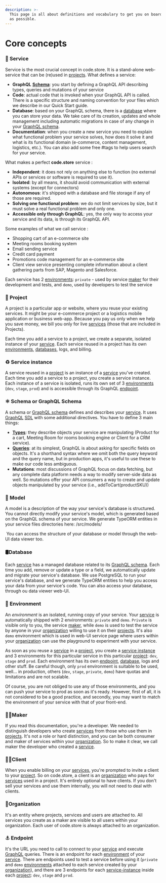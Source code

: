 ```yaml
---
description: >-
  This page is all about definitions and vocabulary to get you on board as fast
  as possible.
---
```


# Core concepts

### 🧱 Service

Service is the most crucial concept in code.store. It is a stand-alone web-service that can be \(re\)used in [projects](core-concepts.md#project). What defines a service:‌

* **GraphQL** [**Schema**](core-concepts.md#schema-or-graphql-schema): you start by defining a GraphQL API describing types, queries and mutations of your service
* **Code**: actual code that is invoked when your GraphQL API is called. There is a specific structure and naming convention for your files which we describe in our Quick Start guide.
* **Database**: based on your GraphQL schema, there is a [database](core-concepts.md#database) where you can store your data. We take care of its creation, updates and whole management including automatic migrations in case of any change in your [GraphQL schema](core-concepts.md#schema-or-graphql-schema).
* **Documentation**: when you create a new service you need to explain what functional problem your service solves, how does it solve it and what is its functional domain \(e-commerce, content management, logistics, etc.\). You can also add some free \#tags to help users search for your service.

What makes a perfect **code.store** service :

* **Independent**: it does not rely on anything else to function \(no external APIs or services or software is required to use it\).
* **Isolated**: by all means, it should avoid communication with external systems \(except for connectors\)
* **Autonomous**: it's shipped with a database and file storage if any of those are required.
* **Solving one functional problem**: we do not limit services by size, but it must solve a real functional problem and only one. 
* **Accessible only through GraphQL**: yes, the only way to access your service and its data, is through its GraphQL API. 

Some examples of what we call service : ‌

* Shopping cart of an e-commerce site
* Meeting rooms booking system 
* Email sending service
* Credit card payment
* Promotions code management for an e-commerce site
* Client view service presenting complete information about a client gathering parts from SAP, Magento and Salesforce.

Each service has 2 [environments](core-concepts.md#environment): `private` - used by service [maker](core-concepts.md#maker) for their development and tests, and `demo`, used by developers to test the service 

### 🚧 Project

A project is a particular app or website, where you reuse your existing services. It might be your e-commerce project or a logistics mobile application or business web-app. Because you pay us only when we help you save money, we bill you only for live [services](core-concepts.md#service-instance) \(those that are included in Projects\).

Each time you add a service to a project, we create a separate, isolated instance of your [service](core-concepts.md#service-instance). Each service reused in a project has its own [environments](core-concepts.md#environment), [databases](core-concepts.md#database), logs, and billing. 

### ♻️ Service instance

A service reused in a [project](core-concepts.md#project) is an instance of a [service](core-concepts.md#service) you've created. Each time you add a service to a project, you create a service instance. Each instance of a service is isolated, runs its own set of 3 [environments](core-concepts.md#environment) \(`dev`, `stage`, `prod`\) and is accessible through its GraphQL [endpoint](core-concepts.md#endpoint).

### ⚛ Schema or GraphQL Schema

A schema or [GraphQL schema](core-concepts.md#schema-or-graphql-schema) defines and describes your [service](core-concepts.md#service). It uses [GraphQL](https://graphql.org/) [SDL](https://graphql.org/learn/schema/) with some additional directives. You have to define 3 main things:

* [**Types**](graphql-schemas.md#graphql-types): they describe objects your service are manipulating \(Product for a cart, Meeting Room for rooms booking engine or Client for a CRM service\).
* [**Queries**](graphql-schemas.md#graphql-queries-execution): at its simplest, GraphQL is about asking for specific fields on objects. It's a shorthand syntax where we omit both the query keyword and the query name, but in production apps, it's useful to use these to make our code less ambiguous. 
* **Mutations**: most discussions of GraphQL focus on data fetching, but any complete data platform needs a way to modify server-side data as well. So mutations offer your API consumers a way to create and update objects manipulated by your service \(i.e., addToCart\(productSKU\)\)

### 📁 Model

A model is a description of the way your service's database is structured. You cannot directly modify your service's model, which is generated based on the GraphQL schema of your service. We generate TypeORM entities in your service files directories here: /src/models/

‌ You can access the structure of your database or model through the web-UI data viewer too.

### 🛢Database

Each [service](core-concepts.md#service) has a managed database related to its [GraphQL schema](core-concepts.md#schema-or-graphql-schema). Each time you add, remove or update a type or a field, we automatically update and migrate your service's database. We use PostgreSQL to run your service's database, and we generate TypeORM entities to help you access your data from your service's code. You can also access your database, through ou data viewer web-UI.

### 🍱 Environment

An _environment_ is an isolated, running copy of your service. Your [service](core-concepts.md#service) is automatically shipped with 2 environments: `private` and `demo`. `Private` is visible only to you, the service [maker](core-concepts.md#maker), while `demo` is used to test the service by anyone in your [organization](core-concepts.md#organization) willing to use it on their [projects](core-concepts.md#project). It's also `demo` environment which is used in web-UI service page where users within your [organization](/@code-store/s/docs/~/drafts/-M8VZKsTXFD524H5zY8_/getting-started/core-concepts#organization) can use the playground to experiment with your service.

As soon as you reuse a [service](core-concepts.md#service) in a [project](core-concepts.md#project), you create a [service instance](core-concepts.md#service-instance) and 3 environments for this particular service in this particular [project](core-concepts.md#project): `dev`, `stage` and `prod`. Each environment has its own [endpoint](core-concepts.md#endpoint), [database](core-concepts.md#database), logs and other stuff. Be careful though, only `prod` environment is suitable to be used, well... in production, others \(`dev`, `stage`, `private`, `demo`\) have quotas and limitations and are not scalable.

Of course, you are not obliged to use any of those environments, and you can push your service to prod as soon as it's ready. However, first of all, it is not considered to be a good practice, and secondly, you may want to match the environment of your service with that of your front-end.

### 👷‍♀️Maker

If you read this documentation, you're a developer. We needed to distinguish developers who create [services](core-concepts.md#service) from those who use them in [projects](core-concepts.md#project). It's not a role or hard distinction, and you can be both consumer and maker of services within your [organization](core-concepts.md#organization). So to make it clear, we call maker the developer who created a [service](core-concepts.md#service).

### 🤷‍♂️Client

When you enable billing on your [services](core-concepts.md#service), you're prompted to invite a client to your [project](core-concepts.md#project). So on code.store, a client is an [organization](core-concepts.md#organization) who pays for [services](core-concepts.md#service) used in a project. It's entirely optional to have clients. If you don't sell your services and use them internally, you will not need to deal with clients.

### 🏢Organization

It's an entity where projects, services and users are attached to. All services you create as a maker are visible to all users within your organization. Each user of code.store is always attached to an organization.

### ⚓ Endpoint

It's the URL you need to call to connect to your [service](core-concepts.md#service) and execute [GraphQL](core-concepts.md#schema-or-graphql-schema) queries. There is an endpoint for each [environment](core-concepts.md#environment) of your [service](core-concepts.md#service). There are endpoints used to test a service before using it \(`private` and `demo` [environments](core-concepts.md#environment) attached to each service created by your [organization](core-concepts.md#organization)\), and there are 3 endpoints for each [service-instance](core-concepts.md#service-instance) inside each [project](core-concepts.md#project): `dev`, `stage` and `prod`.


